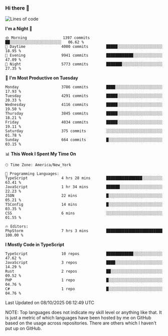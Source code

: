 ### Hi there 👋

<!--
**LynxJinxxy/LynxJinxxy** is a ✨ _special_ ✨ repository because its `README.md` (this file) appears on your GitHub profile.

Here are some ideas to get you started:

- 🔭 I’m currently working on ...
- 🌱 I’m currently learning ...
- 👯 I’m looking to collaborate on ...
- 🤔 I’m looking for help with ...
- 💬 Ask me about ...
- 📫 How to reach me: ...
- 😄 Pronouns: ...
- ⚡ Fun fact: ...
-->

<!--START_SECTION:waka-->
![Lines of code](https://img.shields.io/badge/From%20Hello%20World%20I%27ve%20Written-29.9%20million%20lines%20of%20code-blue)

**I'm a Night 🦉** 

```text
🌞 Morning                1397 commits        ██░░░░░░░░░░░░░░░░░░░░░░░   06.62 % 
🌆 Daytime                4000 commits        █████░░░░░░░░░░░░░░░░░░░░   18.95 % 
🌃 Evening                9941 commits        ████████████░░░░░░░░░░░░░   47.09 % 
🌙 Night                  5773 commits        ███████░░░░░░░░░░░░░░░░░░   27.35 % 
```
📅 **I'm Most Productive on Tuesday** 

```text
Monday                   3786 commits        ████░░░░░░░░░░░░░░░░░░░░░   17.93 % 
Tuesday                  4291 commits        █████░░░░░░░░░░░░░░░░░░░░   20.33 % 
Wednesday                4116 commits        █████░░░░░░░░░░░░░░░░░░░░   19.50 % 
Thursday                 3845 commits        █████░░░░░░░░░░░░░░░░░░░░   18.21 % 
Friday                   4034 commits        █████░░░░░░░░░░░░░░░░░░░░   19.11 % 
Saturday                 375 commits         ░░░░░░░░░░░░░░░░░░░░░░░░░   01.78 % 
Sunday                   664 commits         █░░░░░░░░░░░░░░░░░░░░░░░░   03.15 % 
```


📊 **This Week I Spent My Time On** 

```text
🕑︎ Time Zone: America/New_York

💬 Programming Languages: 
TypeScript               4 hrs 28 mins       ████████████████░░░░░░░░░   63.41 % 
JavaScript               1 hr 34 mins        ██████░░░░░░░░░░░░░░░░░░░   22.23 % 
JSON                     22 mins             █░░░░░░░░░░░░░░░░░░░░░░░░   05.21 % 
TSConfig                 14 mins             █░░░░░░░░░░░░░░░░░░░░░░░░   03.35 % 
CSS                      6 mins              ░░░░░░░░░░░░░░░░░░░░░░░░░   01.55 % 

🔥 Editors: 
PhpStorm                 7 hrs 3 mins        █████████████████████████   100.00 % 
```

**I Mostly Code in TypeScript** 

```text
TypeScript               10 repos            ████████████░░░░░░░░░░░░░   47.62 % 
JavaScript               3 repos             ████░░░░░░░░░░░░░░░░░░░░░   14.29 % 
Rust                     2 repos             ██░░░░░░░░░░░░░░░░░░░░░░░   09.52 % 
PHP                      1 repo              █░░░░░░░░░░░░░░░░░░░░░░░░   04.76 % 
C#                       1 repo              █░░░░░░░░░░░░░░░░░░░░░░░░   04.76 % 
```




 Last Updated on 08/10/2025 06:12:49 UTC
<!--END_SECTION:waka-->
NOTE: Top languages does not indicate my skill level or anything like that. It is just a metric of which languages have been hosted by me on GitHub based on the usage across repositories. There are others which I haven't put up on GitHub.
